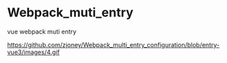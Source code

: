 # Webpack_muti_entry

vue webpack muti entry

https://github.com/zjoney/Webpack_multi_entry_configuration/blob/entry-vue3/images/4.gif